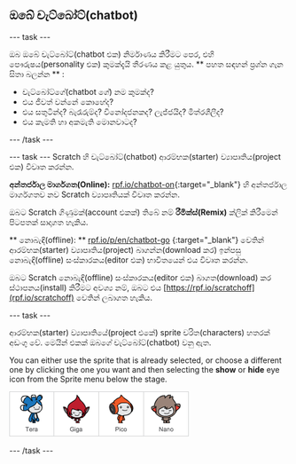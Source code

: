 ## ඔබේ චැට්බෝට්(chatbot)

\--- task \---

ඔබ ඔබේ චැට්බෝට්(chatbot එක) නිර්මාණය කිරීමට පෙර, එහි පෞරුෂය(personality එක) කුමක්දැයි තීරණය කළ යුතුය. ** පහත සඳහන් ප්‍රශ්න ගැන සිතා බලන්න ** :

+ චැට්බෝට්ගේ(chatbot ගේ) නම කුමක්ද?
+ එය ජීවත් වන්නේ කොහේද?
+ එය සතුටින්ද? බැරෑරුම්ද? විනෝදජනකද? ලැජ්ජයිද? මිත්රශීලීද?
+ එය කැමති හා අකමැති මොනවාටද?

\--- /task \---

\--- task \--- Scratch හි චැට්බෝට්(chatbot) ආරම්භක(starter) ව්‍යාපෘතිය(project එක) විවෘත කරන්න.

**අන්තර්ජාල මාර්ගගත(Online):** [rpf.io/chatbot-on](http://rpf.io/chatbot-on){:target="_blank"} හි අන්තර්ජාල මාර්ගගතව නව Scratch ව්‍යාපෘතියක් විවෘත කරන්න.

ඔබට Scratch ගිණුමක්(account එකක්) තිබේ නම් **රීමික්ස්(Remix)** ක්ලික් කිරීමෙන් පිටපතක් සාදාගත හැකිය.

** නොබැඳි(offline): ** [rpf.io/p/en/chatbot-go](http://rpf.io/p/en/chatbot-go) {:target="_blank"} වෙතින් ආරම්භක(starter) ව්‍යාපෘතිය(project) බාගන්න(download කර) ඉන්පසු නොබැඳි(offline) සංස්කාරකය(editor එක) භාවිතයෙන් එය විවෘත කරන්න.

ඔබට Scratch නොබැඳි(offline) සංස්කාරකය(editor එක) බාගත(download) කර ස්ථාපනය(install) කිරීමට අවශ්‍ය නම්, ඔබට එය [https://rpf.io/scratchoff](rpf.io/scratchoff) වෙතින් ලබාගත හැකිය.

\--- task \---

ආරම්භක(starter) ව්‍යාපෘතියේ(project එකේ) sprite චරිත(characters) හතරක් අඩංගු වේ. මෙයින් එකක් ඔබගේ චැට්බෝට්(chatbot) වනු ඇත.

You can either use the sprite that is already selected, or choose a different one by clicking the one you want and then selecting the **show** or **hide** eye icon from the Sprite menu below the stage.

![චරිතයක් තෝරන්න](images/chatbot-characters.png)

\--- /task \---